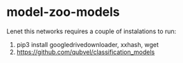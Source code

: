 # model-zoo-models
Lenet
this networks requires a couple of instalations to run:
1. pip3 install googledrivedownloader, xxhash, wget
2. https://github.com/qubvel/classification_models
